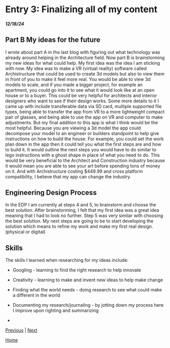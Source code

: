 # Entry 3: Finalizing all of my content
##### 12/18/24

## Part B My ideas for the future
I wrote about part A in the last blog with figuring out what technology was already around helping in the Architecture field. Now part B is brainstorming my new ideas for what could help. My first idea was the idea I am sticking with now. My idea was to make a VR (virtual reality) software called Archistructure that could be used to create 3d models but also to view them in front of you to make it feel more real. You would be able to view 3d models to scale, and if you made a bigger project, for example an apartment, you could go into it to see what it would look like at an open house or to a buyer. This could be very helpful for architects and interior designers who want to see if their design works. Some more details to it I came up with include transferable data via SD card, multiple supported file types, being able to transfer the app from VR to a more lightweight compact pair of glasses, and being able to use the app on VR and computer to make adjustments. But my final addition to this app is what I think would be the most helpful. Because you are viewing a 3d model the app could decompose your model to an engineer or builders standpoint to help give instructions on how to build the house. For example, you could set the work plan down in the app then it could tell you what the first steps are and how to build it. It would outline the next steps you would have to do similar to lego instructions with a ghost shape in place of what you need to do. This would be very beneficial to the Architect and Construction industry because it would mean you are able to see your art before spending tons of money on it. And with Archistructure costing $449.99 and cross platform compatibility, I believe that my app can change the industry.

## Engineering Design Process
In the EDP I am currently at steps 4 and 5, to brainstorm and choose the best solution. After brainstorming, I felt that my first idea was a great idea meaning that I had to look no further. Step 5 was very similar with choosing the best solution. My next steps are going to be to start developing the solution which means to refine my work and make my first real design.(physical or digital)

## Skills
The skills I learned when researching for my ideas include:
* Googling - learning to find the right research to help innovate
* Creativity - learning to make and invent new ideas to help make change
* Finding what the world needs - doing research to see what could make a different in the world
* Documenting my research/journaling - by jotting down my process here I improve upon righting and summarizing 

* 



[Previous](entry02.md) | [Next](entry04.md)

[Home](../README.md)
